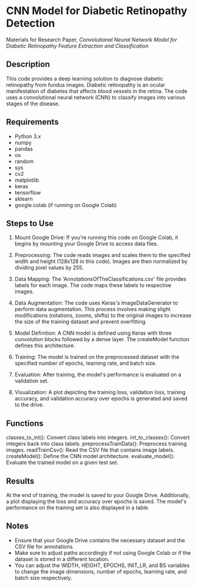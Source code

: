 # CNN Model for Diabetic Retinopathy Detection

Materials for Research Paper, *Convolutional Neural Network Model for Diabetic Retinopathy Feature Extraction and Classification*

## Description
This code provides a deep learning solution to diagnose diabetic retinopathy from fundus images. Diabetic retinopathy is an ocular manifestation of diabetes that affects blood vessels in the retina. The code uses a convolutional neural network (CNN) to classify images into various stages of the disease.

## Requirements
- Python 3.x
- numpy
- pandas
- os
- random
- sys
- cv2
- matplotlib
- keras
- tensorflow
- sklearn
- google.colab (if running on Google Colab)

## Steps to Use
1. Mount Google Drive: If you're running this code on Google Colab, it begins by mounting your Google Drive to access data files.

2. Preprocessing: The code reads images and scales them to the specified width and height (128x128 in this code). Images are then normalized by dividing pixel values by 255.

3. Data Mapping: The 'AnnotationsOfTheClassifications.csv' file provides labels for each image. The code maps these labels to respective images.

4. Data Augmentation: The code uses Keras's ImageDataGenerator to perform data augmentation. This process involves making slight modifications (rotations, zooms, shifts) to the original images to increase the size of the training dataset and prevent overfitting.

5. Model Definition: A CNN model is defined using Keras with three convolution blocks followed by a dense layer. The createModel function defines this architecture.

6. Training: The model is trained on the preprocessed dataset with the specified number of epochs, learning rate, and batch size.

7. Evaluation: After training, the model's performance is evaluated on a validation set.

8. Visualization: A plot depicting the training loss, validation loss, training accuracy, and validation accuracy over epochs is generated and saved to the drive.

## Functions
classes_to_int(): Convert class labels into integers.
int_to_classes(): Convert integers back into class labels.
preprocessTrainData(): Preprocess training images.
readTrainCsv(): Read the CSV file that contains image labels.
createModel(): Define the CNN model architecture.
evaluate_model(): Evaluate the trained model on a given test set.
## Results
At the end of training, the model is saved to your Google Drive. Additionally, a plot displaying the loss and accuracy over epochs is saved. The model's performance on the training set is also displayed in a table.

## Notes
- Ensure that your Google Drive contains the necessary dataset and the CSV file for annotations.
- Make sure to adjust paths accordingly if not using Google Colab or if the dataset is stored in a different location.
- You can adjust the WIDTH, HEIGHT, EPOCHS, INIT_LR, and BS variables to change the image dimensions, number of epochs, learning rate, and batch size respectively.

